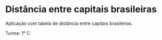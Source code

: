 # Distância entre capitais brasileiras 
Aplicação com tabela de distância entre capitais brasileiras. 

Turma: 1° C
